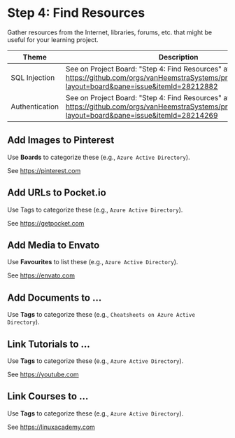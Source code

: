 # Step 4: Find Resources

Gather resources from the Internet, libraries, forums, etc. that might be useful for your learning project.

| Theme | Description |
| --- | --- |
| SQL Injection | See on Project Board: "Step 4: Find Resources" at https://github.com/orgs/vanHeemstraSystems/projects/18/views/1?layout=board&pane=issue&itemId=28212882 |
| Authentication | See on Project Board: "Step 4: Find Resources" at https://github.com/orgs/vanHeemstraSystems/projects/19/views/1?layout=board&pane=issue&itemId=28214269 |

## Add Images to Pinterest

Use **Boards** to categorize these (e.g., ```Azure Active Directory```).

See https://pinterest.com

## Add URLs to Pocket.io

Use Tags to categorize these (e.g., ```Azure Active Directory```).

See https://getpocket.com

## Add Media to Envato

Use **Favourites** to list these (e.g., ```Azure Active Directory```).

See https://envato.com

## Add Documents to ...

Use **Tags** to categorize these (e.g., ```Cheatsheets on Azure Active Directory```).

## Link Tutorials to ...

Use **Tags** to categorize these (e.g., ```Azure Active Directory```).

See https://youtube.com

## Link Courses to ...

Use **Tags** to categorize these (e.g., ```Azure Active Directory```).

See https://linuxacademy.com
